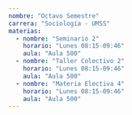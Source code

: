 ```yaml
---
nombre: "Octavo Semestre"
carrera: "Sociología - UMSS"
materias:
  - nombre: "Seminario 2"
    horario: "Lunes 08:15-09:46"
    aula: "Aula 500"
  - nombre: "Taller Colectivo 2"
    horario: "Lunes 08:15-09:46"
    aula: "Aula 500"
  - nombre: "Materia Electiva 4"
    horario: "Lunes 08:15-09:46"
    aula: "Aula 500"
---
```

